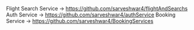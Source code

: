Flight Search Service → https://github.com/sarveshwar4/flightAndSearchs
Auth Service → https://github.com/sarveshwar4/authService
Booking Service → https://github.com/sarveshwar4/BookingServices
